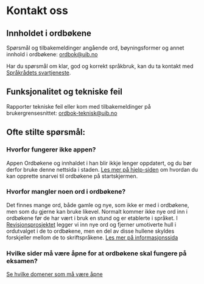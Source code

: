 # Kontakt oss
## Innholdet i ordbøkene
Spørsmål og tilbakemeldinger angående ord, bøyningsformer og annet innhold i ordbøkene: [ordbok@uib.no](mailto:ordbok@uib.no)

Har du spørsmål om klar, god og korrekt språkbruk, kan du ta kontakt med [Språkrådets svartjeneste](mailto:sporsmal@sprakradet.no).

## Funksjonalitet og tekniske feil
Rapporter tekniske feil eller kom med tilbakemeldinger på brukergrensesnittet: [ordbok-teknisk@uib.no](mailto:ordbok-teknisk@uib.no)

## Ofte stilte spørsmål:

### Hvorfor fungerer ikke appen?
Appen Ordbøkene og innhaldet i han blir ikkje lenger oppdatert, og du bør derfor bruke denne nettsida i staden. [Les mer på hjelp-siden](/nob/help/missing-word) om hvordan du kan opprette snarvei til ordbøkene på startskjermen.

### Hvorfor mangler noen ord i ordbøkene?
Det finnes mange ord, både gamle og nye, som ikke er med i ordbøkene, men som du gjerne kan bruke likevel. Normalt kommer ikke nye ord inn i ordbøkene før de har vært i bruk en stund og er etablerte i språket. I [Revisjonsprosjektet](/nob/about/revision-project) legger vi inn nye ord og fjerner umotiverte hull i ordutvalget i de to ordbøkene, men en del av disse hullene skyldes forskjeller mellom de to skriftspråkene. [Les mer på informasjonssida](/nob/missing-word)

### Hvilke sider må være åpne for at ordbøkene skal fungere på eksamen?
[Se hvilke domener som må være åpne](/nob/help/school)
